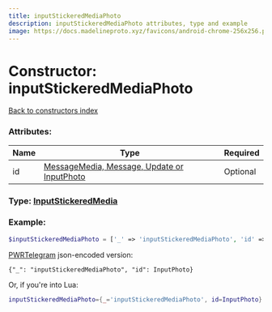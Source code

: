 ```yaml
---
title: inputStickeredMediaPhoto
description: inputStickeredMediaPhoto attributes, type and example
image: https://docs.madelineproto.xyz/favicons/android-chrome-256x256.png
---
```

# Constructor: inputStickeredMediaPhoto  
[Back to constructors index](index.md)



### Attributes:

| Name     |    Type       | Required |
|----------|---------------|----------|
|id|[MessageMedia, Message, Update or InputPhoto](../types/InputPhoto.md) | Optional|



### Type: [InputStickeredMedia](../types/InputStickeredMedia.md)


### Example:

```php
$inputStickeredMediaPhoto = ['_' => 'inputStickeredMediaPhoto', 'id' => InputPhoto];
```  

[PWRTelegram](https://pwrtelegram.xyz) json-encoded version:

```
{"_": "inputStickeredMediaPhoto", "id": InputPhoto}
```


Or, if you're into Lua:

```lua
inputStickeredMediaPhoto={_='inputStickeredMediaPhoto', id=InputPhoto}

```


